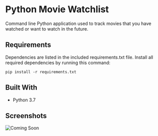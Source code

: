 # Python Movie Watchlist

Command line Python application used to track movies that you have watched or want to watch in the future.

## Requirements

Dependencies are listed in the included requirements.txt file. Install all required dependencies by running this command:

```
pip install -r requirements.txt
```

## Built With

- Python 3.7

## Screenshots

![Coming Soon](https://upload.wikimedia.org/wikipedia/commons/8/80/Comingsoon.png "Coming Soon")
